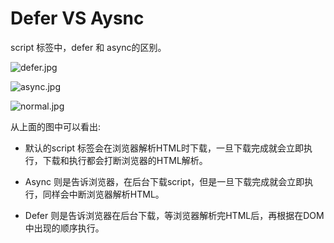 # Defer VS Aysnc

script 标签中，defer 和 async的区别。

![defer.jpg](defer.jpg)

![async.jpg](async.jpg)

![normal.jpg](normal.jpg)

从上面的图中可以看出:

  - 默认的script 标签会在浏览器解析HTML时下载，一旦下载完成就会立即执行，下载和执行都会打断浏览器的HTML解析。

  - Async 则是告诉浏览器，在后台下载script，但是一旦下载完成就会立即执行，同样会中断浏览器解析HTML。

  - Defer 则是告诉浏览器在后台下载，等浏览器解析完HTML后，再根据在DOM中出现的顺序执行。